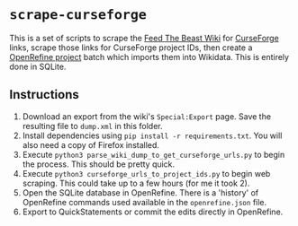 # `scrape-curseforge`

This is a set of scripts to scrape the [Feed The Beast Wiki](https://ftb.fandom.com) for [CurseForge](https://curseforge.com) links, scrape those links for CurseForge project IDs, then create a [OpenRefine project](https://openrefine.org) batch which imports them into Wikidata. This is entirely done in SQLite.

## Instructions

1. Download an export from the wiki's `Special:Export` page. Save the resulting file to `dump.xml` in this folder.
2. Install dependencies using `pip install -r requirements.txt`. You will also need a copy of Firefox installed.
4. Execute `python3 parse_wiki_dump_to_get_curseforge_urls.py` to begin the process. This should be pretty quick.
5. Execute `python3 curseforge_urls_to_project_ids.py` to begin web scraping. This could take up to a few hours (for me it took 2).
6. Open the SQLite database in OpenRefine. There is a 'history' of OpenRefine commands used available in the `openrefine.json` file.
7. Export to QuickStatements or commit the edits directly in OpenRefine.

